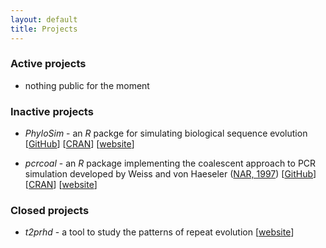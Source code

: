 ```yaml
---
layout: default
title: Projects 
---
```


### Active projects 

* nothing public for the moment

### Inactive projects 

* *PhyloSim* - an *R* packge for simulating biological sequence evolution \[[GitHub](https://github.com/sbotond/phylosim)\] \[[CRAN](http://cran.r-project.org/web/packages/phylosim)\] \[[website](http://www.ebi.ac.uk/goldman-srv/phylosim)\]

* *pcrcoal* - an *R* package implementing the coalescent approach to PCR simulation developed by Weiss and von Haeseler ([NAR, 1997](http://www.ncbi.nlm.nih.gov/pmc/articles/PMC146862)) \[[GitHub](https://github.com/sbotond/pcrcoal)\] \[[CRAN](http://cran.r-project.org/web/packages/pcrcoal)\] \[[website](http://www.ebi.ac.uk/goldman-srv/pcrcoal)\]

### Closed projects

* *t2prhd* -  a tool to study the patterns of repeat evolution \[[website](http://t2prhd.sourceforge.net/)\]

